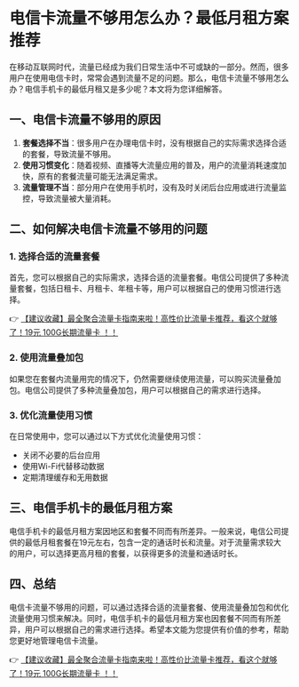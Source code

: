 # 电信卡流量不够用怎么办？最低月租方案推荐

在移动互联网时代，流量已经成为我们日常生活中不可或缺的一部分。然而，很多用户在使用电信卡时，常常会遇到流量不足的问题。那么，电信卡流量不够用怎么办？电信手机卡的最低月租又是多少呢？本文将为您详细解答。

## 一、电信卡流量不够用的原因

1. **套餐选择不当**：很多用户在办理电信卡时，没有根据自己的实际需求选择合适的套餐，导致流量不够用。
2. **使用习惯变化**：随着视频、直播等大流量应用的普及，用户的流量消耗速度加快，原有的套餐流量可能无法满足需求。
3. **流量管理不当**：部分用户在使用手机时，没有及时关闭后台应用或进行流量监控，导致流量被大量消耗。

## 二、如何解决电信卡流量不够用的问题

### 1. 选择合适的流量套餐

首先，您可以根据自己的实际需求，选择合适的流量套餐。电信公司提供了多种流量套餐，包括日租卡、月租卡、年租卡等，用户可以根据自己的使用习惯进行选择。

👉 [【建议收藏】最全聚合流量卡指南来啦！高性价比流量卡推荐，看这个就够了！19元 100G长期流量卡 ！！](https://bit.ly/Liuliangka)

### 2. 使用流量叠加包

如果您在套餐内流量用完的情况下，仍然需要继续使用流量，可以购买流量叠加包。电信公司提供了多种流量叠加包，用户可以根据自己的需求进行选择。

### 3. 优化流量使用习惯

在日常使用中，您可以通过以下方式优化流量使用习惯：
- 关闭不必要的后台应用
- 使用Wi-Fi代替移动数据
- 定期清理缓存和无用数据

## 三、电信手机卡的最低月租方案

电信手机卡的最低月租方案因地区和套餐不同而有所差异。一般来说，电信公司提供的最低月租套餐在19元左右，包含一定的通话时长和流量。对于流量需求较大的用户，可以选择更高月租的套餐，以获得更多的流量和通话时长。

## 四、总结

电信卡流量不够用的问题，可以通过选择合适的流量套餐、使用流量叠加包和优化流量使用习惯来解决。同时，电信手机卡的最低月租方案也因套餐不同而有所差异，用户可以根据自己的需求进行选择。希望本文能为您提供有价值的参考，帮助您更好地管理电信卡流量。

👉 [【建议收藏】最全聚合流量卡指南来啦！高性价比流量卡推荐，看这个就够了！19元 100G长期流量卡 ！！](https://bit.ly/Liuliangka)